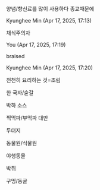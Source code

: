 양념/향신료를 많이 사용하다
종교때문에

Kyunghee Min (Apr 17, 2025, 17:13)

채식주의자

You (Apr 17, 2025, 17:19)

braised

Kyunghee Min (Apr 17, 2025, 17:20)

천천히 요리하는 것=조림

한 국자/숟갈

박하 소스

찍먹파/부먹파
대만

두더지

동물원/식물원

야행동물

박쥐

구멍/동굴